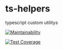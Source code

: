 # ts-helpers

typescript custom utilitys

[![Maintainability](https://api.codeclimate.com/v1/badges/81151365f6f9fd39dd47/maintainability)](https://codeclimate.com/github/KyznecSPM/ts-helpers/maintainability)

[![Test Coverage](https://api.codeclimate.com/v1/badges/81151365f6f9fd39dd47/test_coverage)](https://codeclimate.com/github/KyznecSPM/ts-helpers/test_coverage)
